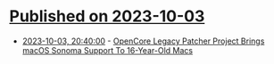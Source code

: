 # [Published on 2023-10-03](index.md)

* [2023-10-03, 20:40:00](https://apple.slashdot.org/story/23/10/03/194214/opencore-legacy-patcher-project-brings-macos-sonoma-support-to-16-year-old-macs?utm_source=rss1.0mainlinkanon&utm_medium=feed) - [OpenCore Legacy Patcher Project Brings macOS Sonoma Support To 16-Year-Old Macs](https://apple.slashdot.org/story/23/10/03/194214/opencore-legacy-patcher-project-brings-macos-sonoma-support-to-16-year-old-macs?utm_source=rss1.0mainlinkanon&utm_medium=feed)
